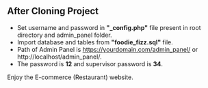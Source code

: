 ## After Cloning Project

- Set username and password in **"_config.php"** file present in root directory and admin_panel folder. 
- Import database and tables from **"foodie_fizz.sql"** file.
- Path of Admin Panel is https://yourdomain.com/admin_panel/ or http://localhost/admin_panel/.
- The password is **12** and supervisor password is **34**.

Enjoy the E-commerce (Restaurant) website.
